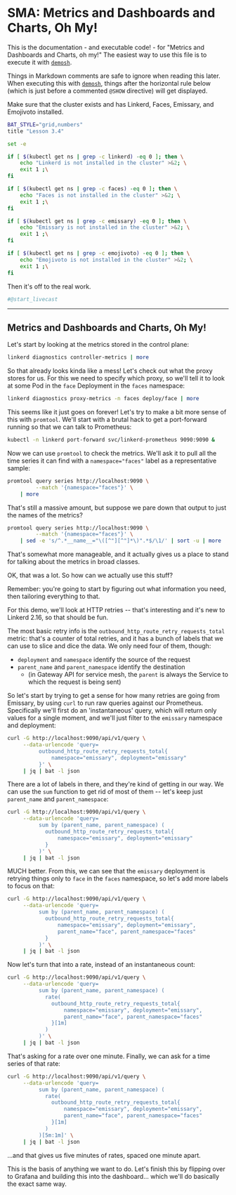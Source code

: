 # SMA: Metrics and Dashboards and Charts, Oh My!

This is the documentation - and executable code! - for "Metrics and Dashboards
and Charts, oh my!" The easiest way to use this file is to execute it with
[`demosh`].

Things in Markdown comments are safe to ignore when reading this later. When
executing this with [`demosh`], things after the horizontal rule below (which
is just before a commented `@SHOW` directive) will get displayed.

[`demosh`]: https://github.com/BuoyantIO/demosh
[`linkerd`]: https://linkerd.io/2/getting-started/
[`step`]: https://smallstep.com/docs/step-cli/installation
[`helm`]: https://helm.sh/docs/intro/install/

<!-- set -e -->

Make sure that the cluster exists and has Linkerd, Faces, Emissary, and
Emojivoto installed.

```bash
BAT_STYLE="grid,numbers"
title "Lesson 3.4"

set -e

if [ $(kubectl get ns | grep -c linkerd) -eq 0 ]; then \
    echo "Linkerd is not installed in the cluster" >&2; \
    exit 1 ;\
fi

if [ $(kubectl get ns | grep -c faces) -eq 0 ]; then \
    echo "Faces is not installed in the cluster" >&2; \
    exit 1 ;\
fi

if [ $(kubectl get ns | grep -c emissary) -eq 0 ]; then \
    echo "Emissary is not installed in the cluster" >&2; \
    exit 1 ;\
fi

if [ $(kubectl get ns | grep -c emojivoto) -eq 0 ]; then \
    echo "Emojivoto is not installed in the cluster" >&2; \
    exit 1 ;\
fi
```

Then it's off to the real work.

```bash
#@start_livecast
```

----
<!-- @SHOW -->

## Metrics and Dashboards and Charts, Oh My!

Let's start by looking at the metrics stored in the control plane:

```bash
linkerd diagnostics controller-metrics | more
```

So that already looks kinda like a mess! Let's check out what the proxy stores
for us. For this we need to specify which proxy, so we'll tell it to look at
some Pod in the `face` Deployment in the `faces` namespace:

```bash
linkerd diagnostics proxy-metrics -n faces deploy/face | more
```

This seems like it just goes on forever! Let's try to make a bit more sense of
this with `promtool`. We'll start with a brutal hack to get a port-forward
running so that we can talk to Prometheus:

```bash
kubectl -n linkerd port-forward svc/linkerd-prometheus 9090:9090 &
```

Now we can use `promtool` to check the metrics. We'll ask it to pull all the
time series it can find with a `namespace="faces"` label as a representative
sample:

```bash
promtool query series http://localhost:9090 \
         --match '{namespace="faces"}' \
    | more
```

That's still a massive amount, but suppose we pare down that output to just
the names of the metrics?

```bash
promtool query series http://localhost:9090 \
         --match '{namespace="faces"}' \
    | sed -e 's/^.*__name__="\([^"][^"]*\)".*$/\1/' | sort -u | more
```

That's somewhat more manageable, and it actually gives us a place to stand for
talking about the metrics in broad classes.

<!-- @slides_then_terminal -->

OK, that was a lot. So how can we actually use this stuff?

Remember: you're going to start by figuring out what information you need,
then tailoring everything to that.

For this demo, we'll look at HTTP retries -- that's interesting and it's new
to Linkerd 2.16, so that should be fun.

<!-- @wait -->

The most basic retry info is the `outbound_http_route_retry_requests_total` metric: that's a counter of total retries, and it has a bunch of labels that we can use to slice and dice the data. We only need four of them, though:

- `deployment` and `namespace` identify the source of the request
- `parent_name` and `parent_namespace` identify the destination
   - (in Gateway API for service mesh, the `parent` is always the Service to
     which the request is being sent)

<!-- @wait -->

So let's start by trying to get a sense for how many retries are going from
Emissary, by using `curl` to run raw queries against our Prometheus.
Specifically we'll first do an 'instantaneous' query, which will return only
values for a single moment, and we'll just filter to the `emissary` namespace
and deployment:

```bash
curl -G http://localhost:9090/api/v1/query \
     --data-urlencode 'query=
          outbound_http_route_retry_requests_total{
              namespace="emissary", deployment="emissary"
          }' \
     | jq | bat -l json
```

There are a lot of labels in there, and they're kind of getting in our way. We
can use the `sum` function to get rid of most of them -- let's keep just
`parent_name` and `parent_namespace`:

```bash
curl -G http://localhost:9090/api/v1/query \
     --data-urlencode 'query=
          sum by (parent_name, parent_namespace) (
            outbound_http_route_retry_requests_total{
                namespace="emissary", deployment="emissary"
            }
          )' \
     | jq | bat -l json
```

MUCH better. From this, we can see that the `emissary` deployment is retrying
things only to `face` in the `faces` namespace, so let's add more labels to
focus on that:

```bash
curl -G http://localhost:9090/api/v1/query \
     --data-urlencode 'query=
          sum by (parent_name, parent_namespace) (
            outbound_http_route_retry_requests_total{
                namespace="emissary", deployment="emissary",
                parent_name="face", parent_namespace="faces"
            }
          )' \
     | jq | bat -l json
```

Now let's turn that into a rate, instead of an instantaneous count:

```bash
curl -G http://localhost:9090/api/v1/query \
     --data-urlencode 'query=
          sum by (parent_name, parent_namespace) (
            rate(
              outbound_http_route_retry_requests_total{
                  namespace="emissary", deployment="emissary",
                  parent_name="face", parent_namespace="faces"
              }[1m]
            )
          )' \
     | jq | bat -l json
```

That's asking for a rate over one minute. Finally, we can ask for a time series of that rate:

```bash
curl -G http://localhost:9090/api/v1/query \
     --data-urlencode 'query=
          sum by (parent_name, parent_namespace) (
            rate(
              outbound_http_route_retry_requests_total{
                  namespace="emissary", deployment="emissary",
                  parent_name="face", parent_namespace="faces"
              }[1m]
            )
          )[5m:1m]' \
     | jq | bat -l json
```

...and that gives us five minutes of rates, spaced one minute apart.

This is the basis of anything we want to do. Let's finish this by flipping
over to Grafana and building this into the dashboard... which we'll do
basically the exact same way.

<!-- @show_browser -->




